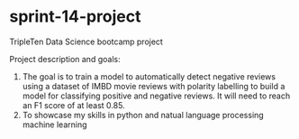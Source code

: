 # sprint-14-project
TripleTen Data Science bootcamp project

Project description and goals:
1. The goal is to train a model to automatically detect negative reviews using a dataset of IMBD movie reviews with polarity labelling to build a model for classifying positive and negative reviews. It will need to reach an F1 score of at least 0.85.
2. To showcase my skills in python and natual language processing machine learning
